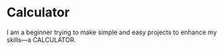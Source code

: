 # Calculator
I am a beginner trying to make simple and easy projects to enhance my skills—a CALCULATOR.
